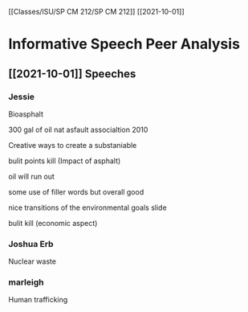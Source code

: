 [[Classes/ISU/SP CM 212/SP CM 212]] [[2021-10-01]]


# Informative Speech Peer Analysis

## [[2021-10-01]] Speeches

### Jessie

Bioasphalt 

300 gal of oil nat asfault associaltion 2010

Creative ways to create a substaniable

bulit points kill (Impact of asphalt)

oil will run out 

some use of filler words but overall good 

nice transitions of the environmental goals slide

bulit kill (economic aspect)

### Joshua Erb
Nuclear waste 

### marleigh

Human trafficking


